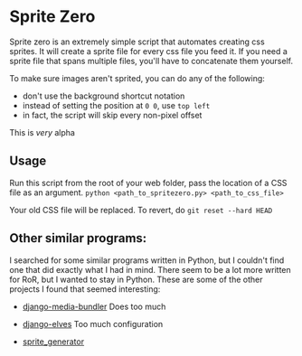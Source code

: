 Sprite Zero
===========
Sprite zero is an extremely simple script that automates creating css sprites.
It will create a sprite file for every css file you feed it.
If you need a sprite file that spans multiple files, you'll have to concatenate them yourself.

To make sure images aren't sprited, you can do any of the following:

* don't use the background shortcut notation
* instead of setting the position at `0 0`, use `top left`
* in fact, the script will skip every non-pixel offset

This is *very* alpha

Usage
-----
Run this script from the root of your web folder, pass the location of a CSS
file as an argument. `python <path_to_spritezero.py> <path_to_css_file>`

Your old CSS file will be replaced. To revert, do `git reset --hard HEAD`


Other similar programs:
-----------------------
I searched for some similar programs written in Python, but I couldn't find
one that did exactly what I had in mind. There seem to be a lot more written
for RoR, but I wanted to stay in Python. These are some of the other projects
I found that seemed interesting:

*   [django-media-bundler](https://github.com/eroh92/django-media-bundler)
    Does too much

*   [django-elves](https://github.com/asokoloski/django-elves)
    Too much configuration

*   [sprite_generator](https://github.com/jgallen23/sprite_generator)



